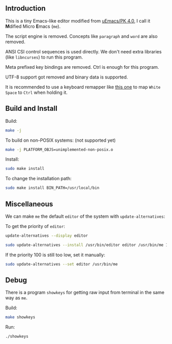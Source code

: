 ## Introduction

This is a tiny Emacs-like editor modified from [uEmacs/PK 4.0][uemacs/pk],
I call it **M**dified Micro **E**macs (`me`).

The script engine is removed.  Concepts like `paragraph` and `word` are also
removed.

ANSI CSI control sequences is used directly.  We don't need extra libraries
(like `libncurses`) to run this program.

Meta prefixed key bindings are removed.  Ctrl is enough for this program.

UTF-8 support got removed and binary data is supported.

It is recommended to use a keyboard remapper like [this one][key remapper] to
map `White Space` to `Ctrl` when holding it.


## Build and Install

Build:

```sh
make -j
```

To build on non-POSIX systems: (not supported yet)

```sh
make -j PLATFORM_OBJS=unimplemented-non-posix.o
```

Install:

```sh
sudo make install
```

To change the installation path:

```sh
sudo make install BIN_PATH=/usr/local/bin
```


## Miscellaneous

We can make `me` the default `editor` of the system with `update-alternatives`:

To get the priority of `editor`:
```sh
update-alternatives --display editor
```

```sh
sudo update-alternatives --install /usr/bin/editor editor /usr/bin/me 100
```

If the priority 100 is still too low, set it manually:
```sh
sudo update-alternatives --set editor /usr/bin/me
```


## Debug

There is a program `showkeys` for getting raw input from terminal in the same
way as `me`.

Build:

```sh
make showkeys
```

Run:
```sh
./showkeys
```

[uemacs/pk]: https://github.com/torvalds/uemacs
[key remapper]: https://github.com/wallacegibbon/simple-keyboard-remapper
